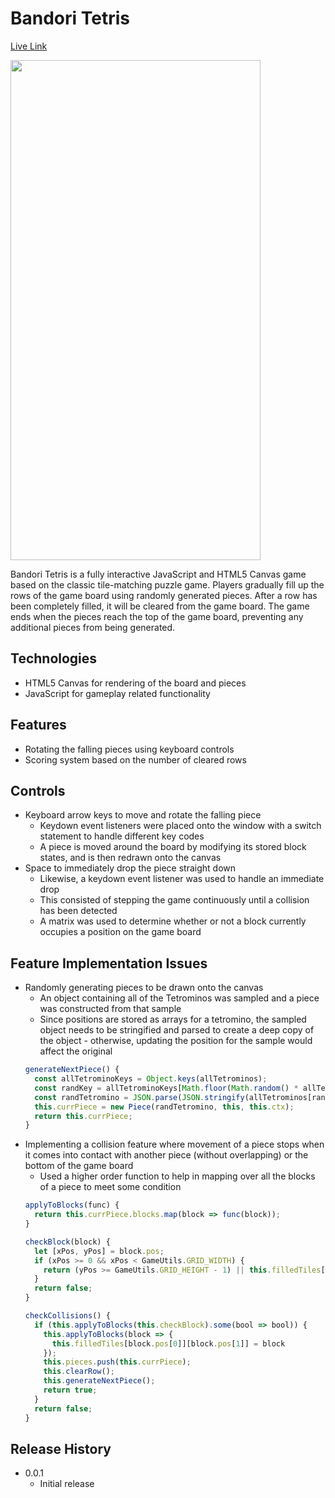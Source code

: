# Bandori Tetris

<a href="https://elsonli.github.io/bandori-tetris/">Live Link</a>

<img src="https://i.imgur.com/Hw6DJm4.png" width="400" height="800"/>

Bandori Tetris is a fully interactive JavaScript and HTML5 Canvas game based on the classic tile-matching puzzle game. Players gradually fill up the rows of the game board using randomly generated pieces. After a row has been completely filled, it will be cleared from the game board. The game ends when the pieces reach the top of the game board, preventing any additional pieces from being generated.

## Technologies
* HTML5 Canvas for rendering of the board and pieces
* JavaScript for gameplay related functionality

## Features
* Rotating the falling pieces using keyboard controls
* Scoring system based on the number of cleared rows

## Controls
* Keyboard arrow keys to move and rotate the falling piece
  * Keydown event listeners were placed onto the window with a switch statement to handle different key codes
  * A piece is moved around the board by modifying its stored block states, and is then redrawn onto the canvas
* Space to immediately drop the piece straight down
  * Likewise, a keydown event listener was used to handle an immediate drop
  * This consisted of stepping the game continuously until a collision has been detected
  * A matrix was used to determine whether or not a block currently occupies a position on the game board
  
## Feature Implementation Issues
* Randomly generating pieces to be drawn onto the canvas
  * An object containing all of the Tetrominos was sampled and a piece was constructed from that sample
  * Since positions are stored as arrays for a tetromino, the sampled object needs to be stringified and parsed to create a deep copy of the object - otherwise, updating the position for the sample would affect the original
  ```javascript
  generateNextPiece() {
    const allTetrominoKeys = Object.keys(allTetrominos);
    const randKey = allTetrominoKeys[Math.floor(Math.random() * allTetrominoKeys.length)];
    const randTetromino = JSON.parse(JSON.stringify(allTetrominos[randKey]))
    this.currPiece = new Piece(randTetromino, this, this.ctx);
    return this.currPiece;
  }
  ```
* Implementing a collision feature where movement of a piece stops when it comes into contact with another piece (without overlapping) or the bottom of the game board
  * Used a higher order function to help in mapping over all the blocks of a piece to meet some condition
  ```javascript
  applyToBlocks(func) {
    return this.currPiece.blocks.map(block => func(block));
  }
  
  checkBlock(block) {
    let [xPos, yPos] = block.pos;
    if (xPos >= 0 && xPos < GameUtils.GRID_WIDTH) {
      return (yPos >= GameUtils.GRID_HEIGHT - 1) || this.filledTiles[xPos][yPos + 1];
    }
    return false;
  }
  
  checkCollisions() {
    if (this.applyToBlocks(this.checkBlock).some(bool => bool)) {
      this.applyToBlocks(block => {
        this.filledTiles[block.pos[0]][block.pos[1]] = block
      });
      this.pieces.push(this.currPiece);
      this.clearRow();
      this.generateNextPiece();
      return true;
    }
    return false;
  }
  ```
  
## Release History
* 0.0.1
  * Initial release
